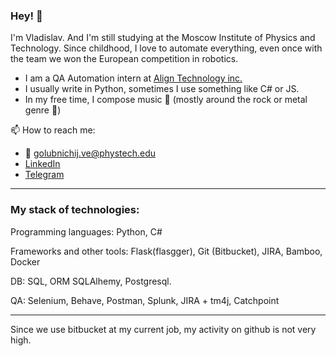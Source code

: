 
### Hey! :wave: 

I'm Vladislav. And I'm still studying at the Moscow Institute of Physics and Technology. 
Since childhood, I love to automate everything, even once with the team we won the European competition in robotics.

- I am a QA Automation intern at [Align Technology inc.](https://www.aligntech.com/)
- I usually write in Python, sometimes I use something like C# or JS.
- In my free time, I compose music :musical_note: (mostly around the rock or metal genre :guitar:) 

📫 How to reach me: 
- :e-mail: [golubnichij.ve@phystech.edu](mailto:golubnichij.ve@phystech.edu)
- [LinkedIn](https://linkedin.com/in/waldij)
- [Telegram](https://t.me/Waldij)

***

### My stack of technologies:

Programming languages: Python, С#

Frameworks and other tools: Flask(flasgger), Git (Bitbucket), JIRA, Bamboo, Docker

DB: SQL, ORM SQLAlhemy, Postgresql.

QA: Selenium, Behave, Postman, Splunk, JIRA + tm4j, Catchpoint

***

Since we use bitbucket at my current job, my activity on github is not very high.
